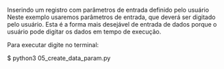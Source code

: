 Inserindo um registro com parâmetros de entrada definido pelo usuário
Neste exemplo usaremos parâmetros de entrada, que deverá ser digitado pelo usuário. Esta é a forma mais desejável de entrada de dados porque o usuário pode digitar os dados em tempo de execução.

Para executar digite no terminal:

$ python3 05_create_data_param.py